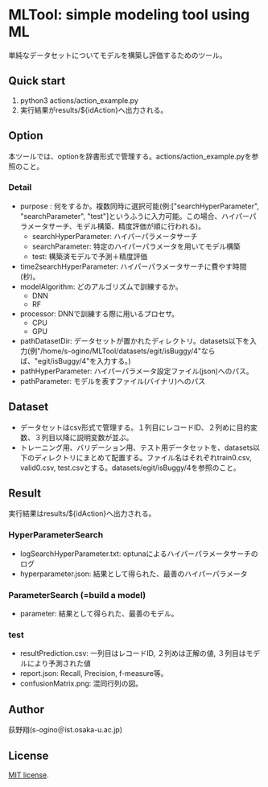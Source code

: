 # MLTool: simple modeling tool using ML
単純なデータセットについてモデルを構築し評価するためのツール。
## Quick start
1. python3 actions/action_example.py
2. 実行結果がresults/${idAction}へ出力される。
## Option
本ツールでは、optionを辞書形式で管理する。actions/action_example.pyを参照のこと。
### Detail
- purpose : 何をするか。複数同時に選択可能(例:["searchHyperParameter", "searchParameter", "test"]というふうに入力可能。この場合、ハイパーパラメータサーチ、モデル構築、精度評価が順に行われる)。
    - searchHyperParameter: ハイパーパラメータサーチ
    - searchParameter: 特定のハイパーパラメータを用いてモデル構築
    - test: 構築済モデルで予測＋精度評価
- time2searchHyperParameter: ハイパーパラメータサーチに費やす時間(秒)。
- modelAlgorithm: どのアルゴリズムで訓練するか。
    - DNN
    - RF
- processor: DNNで訓練する際に用いるプロセサ。
    - CPU
    - GPU
- pathDatasetDir: データセットが置かれたディレクトリ。datasets以下を入力(例"/home/s-ogino/MLTool/datasets/egit/isBuggy/4"ならば、"egit/isBuggy/4"を入力する。)
- pathHyperParameter: ハイパーパラメータ設定ファイル(json)へのパス。
- pathParameter: モデルを表すファイル(バイナリ)へのパス
## Dataset
- データセットはcsv形式で管理する。１列目にレコードID、２列めに目的変数、３列目以降に説明変数が並ぶ。
- トレーニング用、バリデーション用、テスト用データセットを、datasets以下のディレクトリにまとめて配置する。ファイル名はそれぞれtrain0.csv, valid0.csv, test.csvとする。datasets/egit/isBuggy/4を参照のこと。
## Result
実行結果はresults/${idAction}へ出力される。
### HyperParameterSearch
- logSearchHyperParameter.txt: optunaによるハイパーパラメータサーチのログ
- hyperparameter.json: 結果として得られた、最善のハイパーパラメータ
### ParameterSearch (=build a model)
- parameter: 結果として得られた、最善のモデル。
### test
- resultPrediction.csv: 一列目はレコードID, ２列めは正解の値, ３列目はモデルにより予測された値
- report.json: Recall, Precision, f-measure等。
- confusionMatrix.png: 混同行列の図。
## Author
荻野翔(s-ogino＠ist.osaka-u.ac.jp)
## License
[MIT license](https://en.wikipedia.org/wiki/MIT_License).
